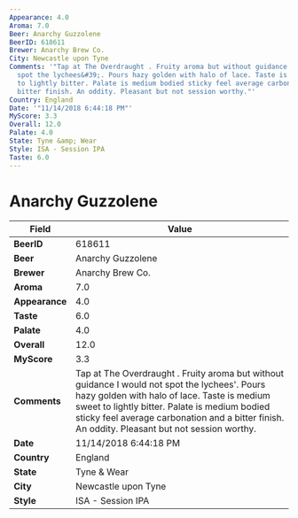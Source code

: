 ```yaml
---
Appearance: 4.0
Aroma: 7.0
Beer: Anarchy Guzzolene
BeerID: 618611
Brewer: Anarchy Brew Co.
City: Newcastle upon Tyne
Comments: '"Tap at The Overdraught . Fruity aroma but without guidance I would not
  spot the lychees&#39;. Pours hazy golden with halo of lace. Taste is medium sweet
  to lightly bitter. Palate is medium bodied sticky feel average carbonation and a
  bitter finish. An oddity. Pleasant but not session worthy."'
Country: England
Date: '"11/14/2018 6:44:18 PM"'
MyScore: 3.3
Overall: 12.0
Palate: 4.0
State: Tyne &amp; Wear
Style: ISA - Session IPA
Taste: 6.0
---
```


# Anarchy Guzzolene

| Field         | Value |
|---------------|-------|
| **BeerID** | 618611 |
| **Beer** | Anarchy Guzzolene |
| **Brewer** | Anarchy Brew Co. |
| **Aroma** | 7.0 |
| **Appearance** | 4.0 |
| **Taste** | 6.0 |
| **Palate** | 4.0 |
| **Overall** | 12.0 |
| **MyScore** | 3.3 |
| **Comments** | Tap at The Overdraught . Fruity aroma but without guidance I would not spot the lychees&#39;. Pours hazy golden with halo of lace. Taste is medium sweet to lightly bitter. Palate is medium bodied sticky feel average carbonation and a bitter finish. An oddity. Pleasant but not session worthy. |
| **Date** | 11/14/2018 6:44:18 PM |
| **Country** | England |
| **State** | Tyne &amp; Wear |
| **City** | Newcastle upon Tyne |
| **Style** | ISA - Session IPA |
